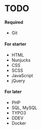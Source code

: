 # TODO

#### Required

- Git 

#### For starter

- HTML 
- Nunjucks
- CSS
- SCSS
- JavaScript
- jQuery

#### For later
- PHP
- SQL, MySQL
- TYPO3
- DDEV
- Docker

